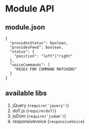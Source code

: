 # Module API

## module.json

    {
      "providesStatus": boolean,
      "providesFeed": boolean,
      "status": {
        "position": "left"|"right"
      },
      "voiceCommands": [
        "REGEX FOR COMMAND MATCHING"
      ]
    }

## available libs

1. jQuery (`require('jquery')`)
2. doT.js (`require(doT)`)
3. jsDom (`require('jsdom')`)
4. responsivevoice (`responsiveVoice`)
